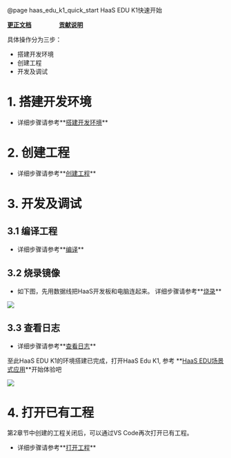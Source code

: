 @page haas_edu_k1_quick_start HaaS EDU K1快速开始

**[更正文档](https://gitee.com/alios-things/documentation/edit/rel_3.3.0/quickstart/haas_edu_k1_quick_start.md)** &emsp;&emsp;&emsp;&emsp; **[贡献说明](https://help.aliyun.com/document_detail/302301.html)**

具体操作分为三步：

- 搭建开发环境
- 创建工程
- 开发及调试

# 1. 搭建开发环境
- 详细步骤请参考**[搭建开发环境](https://help.aliyun.com/document_detail/302378.html)**

# 2. 创建工程
- 详细步骤请参考**[创建工程](https://help.aliyun.com/document_detail/302379.html)**


# 3. 开发及调试
## 3.1 编译工程
- 详细步骤请参考**[编译](https://help.aliyun.com/document_detail/302384.html)**

## 3.2 烧录镜像
- 如下图，先用数据线把HaaS开发板和电脑连起来。
    详细步骤请参考**[烧录](https://help.aliyun.com/document_detail/302383.html)**

<div align=left display=flex>
    <img src="https://img.alicdn.com/imgextra/i1/O1CN01hFIvG81xtxtF7B5kb_!!6000000006502-0-tps-3648-2736.jpg" style="max-width:800px;" />
</div>



## 3.3 查看日志
- 详细步骤请参考**[查看日志](https://help.aliyun.com/document_detail/302382.html)**



至此HaaS EDU K1的环境搭建已完成，打开HaaS Edu K1, 参考 **[HaaS EDU场景式应用](https://blog.csdn.net/HaaSTech/article/details/113989581)**开始体验吧

<div align=left display=flex>
    <img src="https://img.alicdn.com/imgextra/i3/O1CN01UQZIYy1r4lvN7nEDB_!!6000000005578-0-tps-5120-3840.jpg" style="max-width:800px;" />
</div>

# 4. 打开已有工程

第2章节中创建的工程关闭后，可以通过VS Code再次打开已有工程。

- 详细步骤请参考**[打开工程](https://help.aliyun.com/document_detail/302381.html)**

